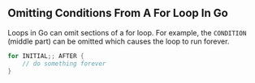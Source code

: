 ## Omitting Conditions From A For Loop In Go

Loops in Go can omit sections of a for loop. For example, the `CONDITION`
(middle part) can be omitted which causes the loop to run forever.

```go
for INITIAL;; AFTER {
    // do something forever
}
```

